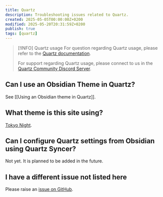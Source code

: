 ```yaml
---
title: Quartz
description: Troubleshooting issues related to Quartz.
created: 2025-05-05T00:00:00Z+0200
modified: 2025-05-20T20:31:59Z+0200
publish: true
tags: [quartz]
---
```


> [!INFO] Quartz usage
> For question regarding Quartz usage, please refer to the [Quartz documentation](https://quartz.jzhao.xyz/).
>
> For support regarding Quartz usage, please connect to us in the [Quartz Community Discord Server](https://discord.gg/cRFFHYye7t).

## Can I use an Obsidian Theme in Quartz?

See [[Using an Obsidian theme in Quartz]].

## What theme is this site using?

[Tokyo Night](https://github.com/saberzero1/quartz-themes/blob/master/themes/tokyo-night/README.md).

## Can I configure Quartz settings from Obsidian using Quartz Syncer?

Not yet. It is planned to be added in the future.

## I have a different issue not listed here

Please raise an [issue on GitHub](https://github.com/saberzero1/quartz-syncer/issues).
